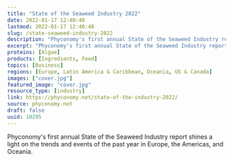 ```yaml
---
title: "State of the Seaweed Industry 2022"
date: 2022-01-17 12:40:48
lastmod: 2022-01-17 12:40:48
slug: /state-seaweed-industry-2022
description: "Phyconomy's first annual State of the Seaweed Industry report shines a light on the trends and events of the past year in Europe, the Americas, and Oceania."
excerpt: "Phyconomy's first annual State of the Seaweed Industry report shines a light on the trends and events of the past year in Europe, the Americas, and Oceania."
proteins: [Algae]
products: [Ingredients, Feed]
topics: [Business]
regions: [Europe, Latin America & Caribbean, Oceania, US & Canada]
images: ["cover.jpg"]
featured_image: "cover.jpg"
resource_type: [industry]
link: https://phyconomy.net/state-of-the-industry-2022/
source: phyconomy.net
draft: false
uuid: 10295
---
```

Phyconomy\'s first annual State of the Seaweed Industry report shines a
light on the trends and events of the past year in Europe, the Americas,
and Oceania.
